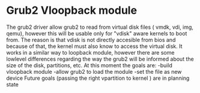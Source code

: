 # Grub2 Vloopback module
The grub2 driver allow grub2 to read from virtual disk files ( vmdk, vdi, img, qemu), however this will be usable only for "vdisk" aware kernels to boot from.
The reason is that vdisk is not directly accesible from bios and because of that,  the kernel must also know to access the virtual disk.
It works in a similar way to loopback module, however there are some lowlevel differences regarding the way the grub2 will be informed about
the size of the disk, partitions, etc.
At this moment the goals are:
-build vloopback module
-allow grub2 to load the module
-set the file as new device
Future goals (passing the right vpartition to kernel ) are in planning state
